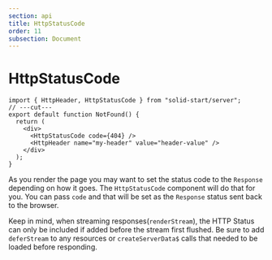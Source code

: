 ```yaml
---
section: api
title: HttpStatusCode
order: 11
subsection: Document
---
```


# HttpStatusCode

```tsx twoslash
import { HttpHeader, HttpStatusCode } from "solid-start/server";
// ---cut---
export default function NotFound() {
  return (
    <div>
      <HttpStatusCode code={404} />
      <HttpHeader name="my-header" value="header-value" />
    </div>
  );
}
```

As you render the page you may want to set the status code to the `Response` depending on how it goes. The `HttpStatusCode` component will do that for you. You can pass `code` and that will be set as the `Response` status sent back to the browser.

Keep in mind, when streaming responses(`renderStream`), the HTTP Status can only be included if added before the stream first flushed. Be sure to add `deferStream` to any resources or `createServerData$` calls that needed to be loaded before responding.